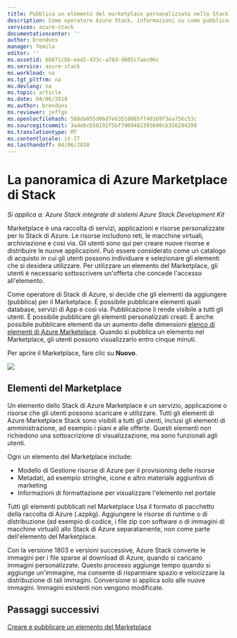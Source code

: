 ```yaml
---
title: Pubblica un elemento del marketplace personalizzato nello Stack di Azure (operatore cloud) | Documenti Microsoft
description: Come operatore Azure Stack, informazioni su come pubblicare un elemento del marketplace personalizzato nello Stack di Azure.
services: azure-stack
documentationcenter: ''
author: brenduns
manager: femila
editor: ''
ms.assetid: 60871cbb-eed2-433c-a76d-d605c7aec06c
ms.service: azure-stack
ms.workload: na
ms.tgt_pltfrm: na
ms.devlang: na
ms.topic: article
ms.date: 04/06/2018
ms.author: brenduns
ms.reviewer: jeffgo
ms.openlocfilehash: 588da055d06d7e63510085ff48169f3ea756c53c
ms.sourcegitcommit: 3a4ebcb58192f5bf7969482393090cb356294399
ms.translationtype: MT
ms.contentlocale: it-IT
ms.lasthandoff: 04/06/2018
---
```

# <a name="the-azure-stack-marketplace-overview"></a>La panoramica di Azure Marketplace di Stack

*Si applica a: Azure Stack integrate di sistemi Azure Stack Development Kit*

Marketplace è una raccolta di servizi, applicazioni e risorse personalizzate per lo Stack di Azure. Le risorse includono reti, le macchine virtuali, archiviazione e così via. Gli utenti sono qui per creare nuove risorse e distribuire le nuove applicazioni. Può essere considerato come un catalogo di acquisto in cui gli utenti possono individuare e selezionare gli elementi che si desidera utilizzare. Per utilizzare un elemento del Marketplace, gli utenti è necessario sottoscrivere un'offerta che concede l'accesso all'elemento.

Come operatore di Stack di Azure, si decide che gli elementi da aggiungere (pubblica) per il Marketplace. È possibile pubblicare elementi quali database, servizi di App e così via. Pubblicazione li rende visibile a tutti gli utenti. È possibile pubblicare gli elementi personalizzati creati. È anche possibile pubblicare elementi da un aumento delle dimensioni [elenco di elementi di Azure Marketplace](azure-stack-marketplace-azure-items.md). Quando si pubblica un elemento nel Marketplace, gli utenti possono visualizzarlo entro cinque minuti.

Per aprire il Marketplace, fare clic su **Nuovo**.

![](media/azure-stack-publish-custom-marketplace-item/image1.png)

## <a name="marketplace-items"></a>Elementi del Marketplace
Un elemento dello Stack di Azure Marketplace è un servizio, applicazione o risorse che gli utenti possono scaricare e utilizzare. Tutti gli elementi di Azure Marketplace Stack sono visibili a tutti gli utenti, inclusi gli elementi di amministrazione, ad esempio i piani e alle offerte. Questi elementi non richiedono una sottoscrizione di visualizzazione, ma sono funzionali agli utenti.

Ogni un elemento del Marketplace include:

* Modello di Gestione risorse di Azure per il provisioning delle risorse
* Metadati, ad esempio stringhe, icone e altro materiale aggiuntivo di marketing
* Informazioni di formattazione per visualizzare l'elemento nel portale

Tutti gli elementi pubblicati nel Marketplace Usa il formato di pacchetto della raccolta di Azure (.azpkg). Aggiungere le risorse di runtime o di distribuzione (ad esempio di codice, i file zip con software o di immagini di macchine virtuali) allo Stack di Azure separatamente, non come parte dell'elemento del Marketplace. 

Con la versione 1803 e versioni successive, Azure Stack converte le immagini per i file sparse al download di Azure, quando si caricano immagini personalizzate. Questo processo aggiunge tempo quando si aggiunge un'immagine, ma consente di risparmiare spazio e velocizzare la distribuzione di tali immagini. Conversione si applica solo alle nuove immagini.  Immagini esistenti non vengono modificate. 

## <a name="next-steps"></a>Passaggi successivi
[Creare e pubblicare un elemento del Marketplace](azure-stack-create-and-publish-marketplace-item.md)

